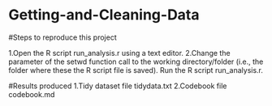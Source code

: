# Getting-and-Cleaning-Data
 
#Steps to reproduce this project

1.Open the R script run_analysis.r using a text editor.
2.Change the parameter of the setwd function call to the working directory/folder (i.e., the folder where these the R script file is saved).
Run the R script run_analysis.r. 

#Results produced
1.Tidy dataset file tidydata.txt 
2.Codebook file codebook.md 

